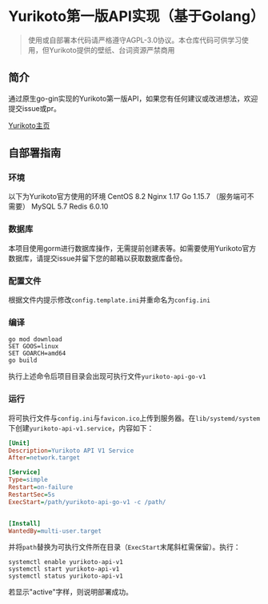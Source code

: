 # Yurikoto第一版API实现（基于Golang）

> 使用或自部署本代码请严格遵守AGPL-3.0协议。本仓库代码可供学习使用，但Yurikoto提供的壁纸、台词资源严禁商用

## 简介

通过原生go-gin实现的Yurikoto第一版API，如果您有任何建议或改进想法，欢迎提交issue或pr。

[Yurikoto主页](https://yurikoto.com)

## 自部署指南

### 环境

以下为Yurikoto官方使用的环境
CentOS 8.2
Nginx 1.17
Go 1.15.7 （服务端可不需要）
MySQL 5.7
Redis 6.0.10

### 数据库

本项目使用gorm进行数据库操作，无需提前创建表等。如需要使用Yurikoto官方数据库，请提交issue并留下您的邮箱以获取数据库备份。

### 配置文件

根据文件内提示修改`config.template.ini`并重命名为`config.ini`

### 编译

```shell
go mod download
SET GOOS=linux
SET GOARCH=amd64
go build
```

执行上述命令后项目目录会出现可执行文件`yurikoto-api-go-v1`

### 运行

将可执行文件与`config.ini`与`favicon.ico`上传到服务器。在`lib/systemd/system`下创建`yurikoto-api-v1.service`，内容如下：

```ini
[Unit]
Description=Yurikoto API V1 Service
After=network.target

[Service]
Type=simple
Restart=on-failure
RestartSec=5s
ExecStart=/path/yurikoto-api-go-v1 -c /path/


[Install]
WantedBy=multi-user.target
```

并将`path`替换为可执行文件所在目录（`ExecStart`末尾斜杠需保留）。执行：

```shell script
systemctl enable yurikoto-api-v1
systemctl start yurikoto-api-v1
systemctl status yurikoto-api-v1
```

若显示"active"字样，则说明部署成功。